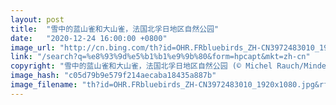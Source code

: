 ```yaml
---
layout: post
title:  "雪中的蓝山雀和大山雀，法国北孚日地区自然公园"
date:   "2020-12-24 16:00:00 +0800"
image_url: "http://cn.bing.com/th?id=OHR.FRbluebirds_ZH-CN3972483010_1920x1080.jpg&rf=LaDigue_1920x1080.jpg&pid=hp"
link: "/search?q=%e8%93%9d%e5%b1%b1%e9%9b%80&form=hpcapt&mkt=zh-cn"
copyright: "雪中的蓝山雀和大山雀，法国北孚日地区自然公园 (© Michel Rauch/Minden Pictures)"
image_hash: "c05d79b9e579f214aecaba18435a887b"
image_filename: "th?id=OHR.FRbluebirds_ZH-CN3972483010_1920x1080.jpg&rf=LaDigue_1920x1080.jpg&pid=hp"
---
```

